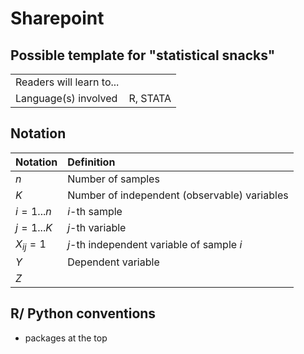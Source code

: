 # Sharepoint

## Possible template for "statistical snacks"

|  |  |
| :-- | :-- |
| Readers will learn to... | |
| Language(s) involved | R, STATA |

  
## Notation

| Notation | Definition |
|:-- | :-- |
| $n$ | Number of samples |
| $K$ | Number of independent (observable) variables |
| $i=1 ... n$ | $i$-th sample  |
| $j=1 ... K$ | $j$-th variable |
| $X_{ij} = 1$ | $j$-th independent variable of sample $i$ |
| $Y$ | Dependent variable |
| $Z$ | |


## R/ Python conventions
- packages at the top

